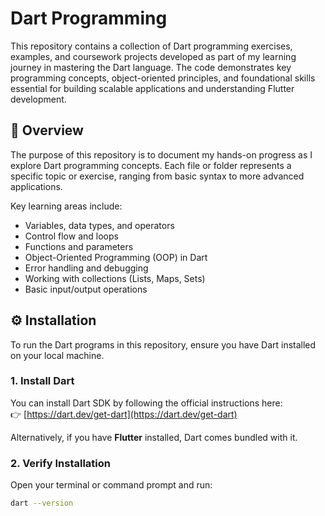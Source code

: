 # Dart Programming

This repository contains a collection of Dart programming exercises, examples, and coursework projects developed as part of my learning journey in mastering the Dart language. The code demonstrates key programming concepts, object-oriented principles, and foundational skills essential for building scalable applications and understanding Flutter development.

## 📘 Overview

The purpose of this repository is to document my hands-on progress as I explore Dart programming concepts. Each file or folder represents a specific topic or exercise, ranging from basic syntax to more advanced applications.

Key learning areas include:
- Variables, data types, and operators  
- Control flow and loops  
- Functions and parameters  
- Object-Oriented Programming (OOP) in Dart  
- Error handling and debugging  
- Working with collections (Lists, Maps, Sets)  
- Basic input/output operations  

## ⚙️ Installation

To run the Dart programs in this repository, ensure you have Dart installed on your local machine.

### 1. Install Dart
You can install Dart SDK by following the official instructions here:  
👉 [https://dart.dev/get-dart](https://dart.dev/get-dart)

Alternatively, if you have **Flutter** installed, Dart comes bundled with it.

### 2. Verify Installation
Open your terminal or command prompt and run:
```bash
dart --version